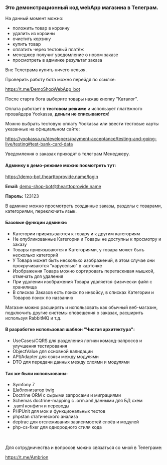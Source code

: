 ### Это демонстрационный код webApp магазина в Телеграм.

На данный момент можно:
- положить товар в корзину
- удалить из корзины
- очистить корзину
- купить товар
- оплатить через тестовый платёж
- менеджер получит уведомление о новом заказе
- просмотреть в админке результат заказа

Вне Телеграма купить ничего нельзя.


Проверить работу бота можно перейдя по ссылке:

https://t.me/DemoShopWebApp_bot


После старта бота выберите товары нажав кнопку "Каталог".

Оплата работает в **тестовом режиме** и использует платёжного провайдера Yookassa, **деньги не списываются**!

Можно выбрать тестовую оплату Yookassa или ввести тестовые карты указанные на официальном сайте:

https://yookassa.ru/developers/payment-acceptance/testing-and-going-live/testing#test-bank-card-data

Уведомления о заказах приходят в телеграм Менеджеру.


#### Админку в демо-режиме можно посмотреть тут:

https://demo-bot.thearttoprovide.name/login

**Email:** demo-shop-bot@thearttoprovide.name

**Пароль:** 123123

В админке можно просмотреть созданные заказы, разделы с товарами, категориями, переключить язык.

#### Базовые функции админки:
- Категории привязываются к товару и к другим категориям
- Не опубликованные Категории и Товары не доступны к просмотру и заказу
- Товары привязываются к Категориями, у товара может быть несколько категорий
- У Товара может быть несколько изображений, в этом случае они прокручиваются "каруселью" в карточке
- Изображения Товара можно сортировать перетаскивая мышкой, отмечать для удаления
- При удалении изображения Товара удаляется физически файл с хранилища
- В списках Заказов есть поиск по инвойсу, в списках Категории и Товаров поиск по названию

Магазин можно расширять и использовать как обычный веб-магазин, подключить другие системы оповещения о заказах, расширить используя RabbitMQ и т.д.

#### В разработке использовал шаблон "Чистая архитектура":
- UseCases/CQRS для разделения логики команд-запросов и улучшения тестирования
- ObjectValue для основной валидации
- API/Adapter для связи между модулями
- DTO для передачи данных между слоями и модулями

#### Так же были использованы:
- Symfony 7
- Шаблонизатор twig
- Doctrine ORM с сырыми запросами и миграциями
- Schemas doctrine-mapping с .orm.xml данными для БД схем
- .yaml конфиги и переводы
- PHPUnit для мок и функциональных тестов
- phpstan статического анализа
- deptrac для отслеживания зависимостей слоёв и модулей
- php-cs-fixer для однородного стиля кода

\
\
Для сотрудничества и вопросов можно связаться со мной в Телеграме:

https://t.me/Ambrion

